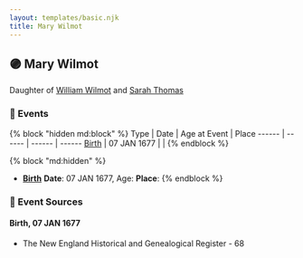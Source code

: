 ```yaml
---
layout: templates/basic.njk
title: Mary Wilmot
---
```

## 🟣 Mary Wilmot

Daughter of [William Wilmot](/people/4/47205976) and [Sarah Thomas](/people/2/28506175)

### 📆 Events

{% block "hidden md:block" %}
Type | Date | Age at Event | Place
------ | ------ | ------ | ------
[Birth](#event-event-2) | 07 JAN 1677 |  |
{% endblock %}

{% block "md:hidden" %}
- **[Birth](#event-event-2)**
**Date**: 07 JAN 1677, Age:
**Place**:
{% endblock %}

### 📰 Event Sources

#### <a id="event-event-2"></a> Birth, 07 JAN 1677
* The New England Historical and Genealogical Register  - 68
